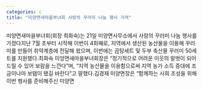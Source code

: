 ```yaml
---
categories: c
title: "미양면새마을부녀회 사랑의 꾸러미 나눔 행사 가져"
---
```

미양면새마을부녀회(회장 최화숙)는 21일 미양면사무소에서 사랑의 꾸러미 나눔 행사를 가졌다지난 7월 초부터 시작해 이번이 4회째로, 지역에서 생산된 농산물을 이용해 꾸러미를 만들어 취약계층에 전달해 왔으며, 이번에는 곰탕세트 및 두부 축산물 꾸러미 50세트를 지원했다.최화숙 미앙면새마을부녀회장은 “정기적으로 어려운 이웃의 말벗이 되어드릴 수 있어 보람을 느낀다”며, “지역 농산물을 이용함으로써 지역 농가 소득 증대에 조금이나마 보탬이 됐길 바란다”고 말했다.김경재 미양면장은 “함께하는 사회 조성을 위해 이번 행사를 준비해주신 미양면